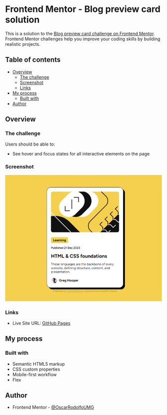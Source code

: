 # Frontend Mentor - Blog preview card solution

This is a solution to the [Blog preview card challenge on Frontend Mentor](https://www.frontendmentor.io/challenges/blog-preview-card-ckPaj01IcS). Frontend Mentor challenges help you improve your coding skills by building realistic projects. 

## Table of contents

- [Overview](#overview)
  - [The challenge](#the-challenge)
  - [Screenshot](#screenshot)
  - [Links](#links)
- [My process](#my-process)
  - [Built with](#built-with)
- [Author](#author)

## Overview

### The challenge

Users should be able to:

- See hover and focus states for all interactive elements on the page

### Screenshot

![Screenshot](./screenshots/screenshot-desk.PNG)


### Links

- Live Site URL: [GitHub Pages](https://oscarrodolfoumg.github.io/Challenge-Blog-preview-card-FrontEnd-Mentor/)

## My process

### Built with

- Semantic HTML5 markup
- CSS custom properties
- Mobile-first workflow
- Flex

## Author

- Frontend Mentor - [@OscarRodolfoUMG](https://www.frontendmentor.io/profile/OscarRodolfoUMG)


